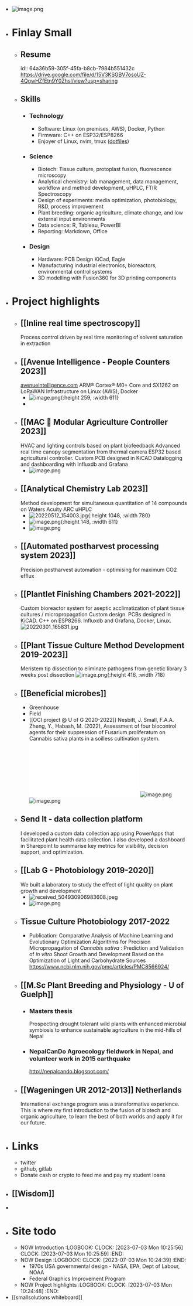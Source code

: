 - ![image.png](../assets/image_1688402515733_0.png)
- # Finlay Small
	- ## Resume
	  id:: 64a36b59-305f-45fa-b8cb-7984b551432c
	  https://drive.google.com/file/d/15V3KSGBV7osoUZ-4QgwHZfEtn9Y0Zhsl/view?usp=sharing
	- ## Skills
		- ### Technology
			- Software: Linux (on premises, AWS), Docker, Python
			- Firmware: C++ on ESP32/ESP8266
			- Enjoyer of Linux, nvim, tmux ([dotfiles](https://github.com/bigFin/dotfiles/tree/sway))
		- ### Science
			- Biotech: Tissue culture, protoplast fusion, fluorescence microscopy
			- Analytical chemistry: lab management, data management, workflow and method development, uHPLC, FTIR Spectroscopy
			- Design of experiments: media optimization, photobiology, R&D, process improvement
			- Plant breeding: organic agriculture, climate change, and low external input environments
			- Data science: R, Tableau, PowerBI
			- Reporting: Markdown, Office
		- ### Design
			- Hardware: PCB Design KiCad, Eagle
			- Manufacturing industrial electronics, bioreactors, environmental control systems
			- 3D modelling with Fusion360 for 3D printing components
- # Project highlights
	- ## [[Inline real time spectroscopy]]
	  Process control driven by real time monitoring of solvent saturation in extraction
	- ## [[Avenue Intelligence - People Counters 2023]] 
	  [avenueintelligence.com](https://avenueintelligence.com/)
	  ARM® Cortex® M0+ Core and SX1262 on LoRaWAN
	  Infrastructure on Linux (AWS), Docker
		- ![image.png](../assets/image_1688423776023_0.png){:height 259, :width 611}
		-
	- ## [[MAC 🌱 Modular Agriculture Controller 2023]]
	  HVAC and lighting controls based on plant biofeedback
	  Advanced real time canopy segmentation from thermal camera
	  ESP32 based agricultural controller. Custom PCB designed in KiCAD
	  Datalogging and dashboarding with Influxdb and Grafana
		- ![image.png](../assets/image_1688423559948_0.png)
	- ## [[Analytical Chemistry Lab 2023]]
	  Method development for simultaneous quantitation of 14 compounds on Waters Acuity ARC uHPLC
		- ![20220512_154003.jpg](../assets/20220512_154003_1688425376241_0.jpg){:height 1048, :width 780}
		- ![image.png](../assets/image_1688436117795_0.png){:height 148, :width 611}
		- ![image.png](../assets/image_1688437593680_0.png)
	- ## [[Automated postharvest processing system 2023]]
	  Precision postharvest automation - optimising for maximum CO2 efflux
	- ## [[Plantlet Finishing Chambers 2021-2022]]
	  Custom bioreactor system for aseptic acclimatization of plant tissue cultures / micropropagation
	  Custom design. PCBs designed in KiCAD. C++ on ESP8266. 
	  Influxdb and Grafana, Docker, Linux.
	  ![20220301_165831.jpg](../assets/20220301_165831_1688424417458_0.jpg)
	- ## [[Plant Tissue Culture Method Development 2019-2023]]
	  Meristem tip dissection to eliminate pathogens from genetic library
	  3 weeks post dissection
	  ![image.png](../assets/image_1688424237233_0.png){:height 416, :width 718}
	- ## [[Beneficial microbes]]
		- Greenhouse
		- Field
		- [[OCI project @ U of G 2020-2022]]
		  Nesbitt, J. Small, F.A.A. Zheng, Y., Habash, M. (2022), Assessment of four biocontrol agents for their suppression of
		  Fusarium proliferatum on Cannabis sativa plants in a soilless cultivation system.
		  ![CGC2022_Nesbitt_Poster.pdf](../assets/CGC2022_Nesbitt_Poster_1688426861132_0.pdf)
		  ![image.png](../assets/image_1688427157248_0.png)
		  ![image.png](../assets/image_1688427187744_0.png)
	- ## Send It - data collection platform
	  I developed a custom data collection app using PowerApps that facilitated plant health data collection. I also developed a dashboard in Sharepoint to summarise key metrics for visibility, decision support, and optimization.
	- ## [[Lab G - Photobiology 2019-2020]]
	  We built a laboratory to study the effect of light quality on plant growth and development
		- ![received_504930906983608.jpeg](../assets/received_504930906983608_1688426356547_0.jpeg)
		- ![image.png](../assets/image_1688437748035_0.png)
	- ## Tissue Culture Photobiology 2017-2022
		- Publication: Comparative Analysis of Machine Learning and Evolutionary Optimization Algorithms for Precision Micropropagation of *Cannabis sativa* : Prediction and Validation of *in vitro* Shoot Growth and Development Based on the Optimization of Light and Carbohydrate Sources
		  https://www.ncbi.nlm.nih.gov/pmc/articles/PMC8566924/
	- ## [[M.Sc Plant Breeding and Physiology - U of Guelph]]
		- ### Masters thesis
		  Prospecting drought tolerant wild plants with enhanced microbial symbiosis to enhance sustainable agriculture in the mid-hills of Nepal
		- ### NepalCanDo Agroecology fieldwork in Nepal, and volunteer work in 2015 earthquake
		  http://nepalcando.blogspot.com/
	- ## [[Wageningen UR 2012-2013]] Netherlands
	  International exchange program was a transformative experience. This is where my first introduction to the fusion of biotech and organic agriculture, to learn the best of both worlds and apply it for our future.
- # Links
	- twitter
	- github, gitlab
	- Donate cash or crypto to feed me and pay my student loans
- ## [[Wisdom]]
-
- # Site todo
	- NOW Introduction
	  :LOGBOOK:
	  CLOCK: [2023-07-03 Mon 10:25:56]
	  CLOCK: [2023-07-03 Mon 10:25:59]
	  :END:
	- NOW Design
	  :LOGBOOK:
	  CLOCK: [2023-07-03 Mon 10:24:39]
	  :END:
		- 1970s USA governmental design - NASA, EPA, Dept of Labour, NOAA
		- Federal Graphics Improvement Program
	- NOW Project highlights
	  :LOGBOOK:
	  CLOCK: [2023-07-03 Mon 10:24:48]
	  :END:
- [[smallsolutions whiteboard]]